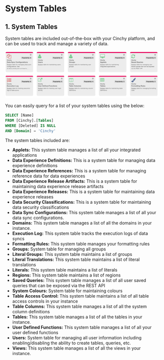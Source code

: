 # System Tables

## 1. System Tables

System tables are included out-of-the-box with your Cinchy platform, and can be used to track and manage a variety of data.

![Some examples of system tables](<../../../.gitbook/assets/image (159).png>)

You can easily query for a list of your system tables using the below:

```sql
SELECT [Name]
FROM [Cinchy].[Tables]
WHERE [Deleted] IS NULL
AND [Domain] = 'Cinchy'
```

The system tables included are:

* **Applets:** This system table manages a list of all your integrated applications
* **Data Experience Definitions:** This is a system table for managing data experience definitions
* **Data Experience References:** This is a system table for managing reference data for data experiences
* **Data Experience Release Artifacts:** This is a system table for maintaining data experience release artifacts
* **Data Experience Releases:** This is a system table for maintaining data experience releases
* **Data Security Classifications:** This is a system table for maintaining data security classifications
* **Data Sync Configurations:** This system table manages a list of all your data sync configurations.
* **Domains:** This system table manages a list of all the domains in your instance.
* **Execution Log:** This system table tracks the execution logs of data syncs
* **Formatting Rules:** This system table manages your formatting rules
* **Groups:** System table for managing all groups
* **Literal Groups:** This system table maintains a list of groups
* **Literal Translations:** This system table maintains a list of literal translations
* **Literals:** This system table maintains a list of literals
* **Regions:** This system table maintains a list of regions
* **Saved Queries:** This system table manages a list of all user saved queries that can be exposed via the REST API
* **System Colours:** System table for maintaining colours
* **Table Access Control:** This system table maintains a list of all table access controls in your instance
* **Table Columns:** This system table manages a list of all the system column definitions
* **Tables:** This system table manages a list of all the tables in your instance.
* **User Defined Functions:** This system table manages a list of all your user defined functions
* **Users:** System table for managing all user information including enabling/disabling the ability to create tables, queries, etc.
* **Views:** This system table manages a list of all the views in your instance.

